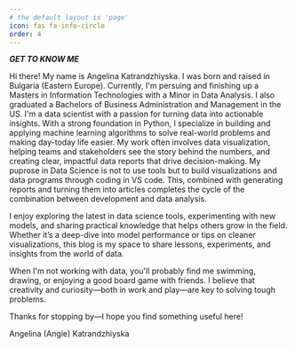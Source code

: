 ```yaml
---
# the default layout is 'page'
icon: fas fa-info-circle
order: 4
---
```

***GET TO KNOW ME***

Hi there! My name is Angelina Katrandzhiyska. I was born and raised in Bulgaria (Eastern Europe). Currently, I'm persuing and finishing up a Masters in Information Technologies with a Minor in Data Analysis. I also graduated a Bachelors of Business Administration and Management in the US. I'm a data scientist with a passion for turning data into actionable insights. With a strong foundation in Python, I specialize in building and applying machine learning algorithms to solve real-world problems and making day-today life easier. My work often involves data visualization, helping teams and stakeholders see the story behind the numbers, and creating clear, impactful data reports that drive decision-making. My puprose in Data Science is not to use tools but to build visualizations and data programs through coding in VS code. This, combined with generating reports and turning them into articles completes the cycle of the combination between development and data analysis. 

I enjoy exploring the latest in data science tools, experimenting with new models, and sharing practical knowledge that helps others grow in the field. Whether it’s a deep-dive into model performance or tips on cleaner visualizations, this blog is my space to share lessons, experiments, and insights from the world of data.

When I'm not working with data, you'll probably find me swimming, drawing, or enjoying a good board game with friends. I believe that creativity and curiosity—both in work and play—are key to solving tough problems.

Thanks for stopping by—I hope you find something useful here!

 Angelina (Angie) Katrandzhiyska
